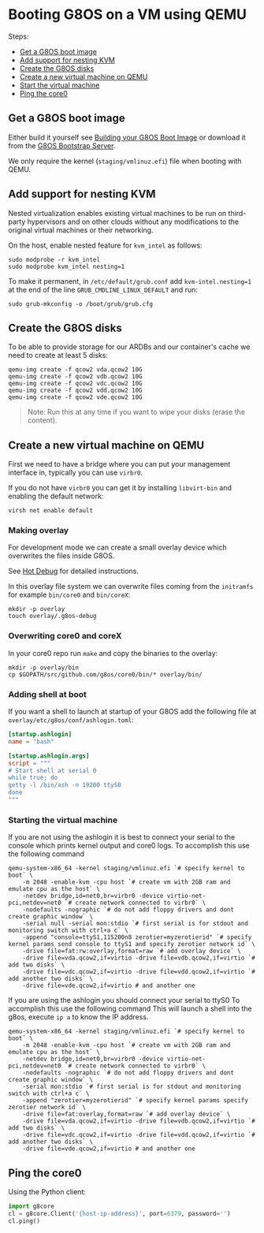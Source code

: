 # Booting G8OS on a VM using QEMU

Steps:

- [Get a G8OS boot image](#build-image)
- [Add support for nesting KVM](#nesting-kvm)
- [Create the G8OS disks](#create-disks)
- [Create a new virtual machine on QEMU](#create-vm)
- [Start the virtual machine](#start-vm)
- [Ping the core0](#ping-core0)


<a id="build-image"></a>
## Get a G8OS boot image

Either build it yourself see [Building your G8OS Boot Image](../building/building.md) or download it from the [G8OS Bootstrap Server](https://bootstrap.gig.tech/).

We only require the kernel (`staging/vmlinuz.efi`) file when booting with QEMU.

<a id="nesting-kvm"></a>
## Add support for nesting KVM

Nested virtualization enables existing virtual machines to be run on third-party hypervisors and on other clouds without any modifications to the original virtual machines or their networking.

On the host, enable nested feature for `kvm_intel` as follows:
```shell
sudo modprobe -r kvm_intel
sudo modprobe kvm_intel nesting=1
```

To make it permanent, in `/etc/default/grub.conf` add `kvm-intel.nesting=1` at the end of the line `GRUB_CMDLINE_LINUX_DEFAULT` and run:
```
sudo grub-mkconfig -o /boot/grub/grub.cfg
```

<a id="create-disks"></a>
## Create the G8OS disks

To be able to provide storage for our ARDBs and our container's cache we need to create at least 5 disks:

```shell
qemu-img create -f qcow2 vda.qcow2 10G
qemu-img create -f qcow2 vdb.qcow2 10G
qemu-img create -f qcow2 vdc.qcow2 10G
qemu-img create -f qcow2 vdd.qcow2 10G
qemu-img create -f qcow2 vde.qcow2 10G
```

> Note: Run this at any time if you want to wipe your disks (erase the content).

<a id="create-vm"></a>
## Create a new virtual machine on QEMU

First we need to have a bridge where you can put your management interface in, typically you can use `virbr0`.

If you do not have `virbr0` you can get it by installing `libvirt-bin` and enabling the default network:
```
virsh net enable default
```

### Making overlay

For development mode we can create a small overlay device which overwrites the files inside G8OS.

See [Hot Debug](https://github.com/g8os/initramfs/tree/1.1.0-alpha#hot-debug-inject-files-without-rebuilding-the-vmlinuz) for detailed instructions.

In this overlay file system we can overwrite files coming from the `initramfs` for example `bin/core0` and `bin/coreX`:

```shell
mkdir -p overlay
touch overlay/.g8os-debug
```

### Overwriting core0 and coreX

In your core0 repo run `make` and copy the binaries to the overlay:

```shell
mkdir -p overlay/bin
cp $GOPATH/src/github.com/g8os/core0/bin/* overlay/bin/
```

### Adding shell at boot

If you want a shell to launch at startup of your G8OS add the following file at `overlay/etc/g8os/conf/ashlogin.toml`:

```toml
[startup.ashlogin]
name = "bash"

[startup.ashlogin.args]
script = """
# Start shell at serial 0
while true; do
getty -l /bin/ash -n 19200 ttyS0
done
"""
```

### Starting the virtual machine

If you are not using the ashlogin it is best to connect your serial to the console which prints kernel output and core0 logs.
To accomplish this use the following command

```shell
qemu-system-x86_64 -kernel staging/vmlinuz.efi `# specify kernel to boot` \
    -m 2048 -enable-kvm -cpu host `# create vm with 2GB ram and emulate cpu as the host` \
    -netdev bridge,id=net0,br=virbr0 -device virtio-net-pci,netdev=net0 `# create network connected to virbr0` \
    -nodefaults -nographic `# do not add floppy drivers and dont create graphic window` \
    -serial null -serial mon:stdio `# first serial is for stdout and monitoring switch with ctrl+a c` \
    -append "console=ttyS1,115200n8 zerotier=myzerotierid" `# specify kernel params send console to ttyS1 and specify zerotier network id` \
    -drive file=fat:rw:overlay,format=raw `# add overlay device` \
    -drive file=vda.qcow2,if=virtio -drive file=vdb.qcow2,if=virtio `# add two disks` \
    -drive file=vdc.qcow2,if=virtio -drive file=vdd.qcow2,if=virtio `# add another two disks` \
    -drive file=vde.qcow2,if=virtio # and another one
```

If you are using the ashlogin you should connect your serial to ttyS0
To accomplish this use the following command
This will launch a shell into the g8os, execute `ip a` to know the IP address.

```shell
qemu-system-x86_64 -kernel staging/vmlinuz.efi `# specify kernel to boot` \
    -m 2048 -enable-kvm -cpu host `# create vm with 2GB ram and emulate cpu as the host` \
    -netdev bridge,id=net0,br=virbr0 -device virtio-net-pci,netdev=net0 `# create network connected to virbr0` \
    -nodefaults -nographic `# do not add floppy drivers and dont create graphic window` \
    -serial mon:stdio `# first serial is for stdout and monitoring switch with ctrl+a c` \
    -append "zerotier=myzerotierid" `# specify kernel params specify zerotier network id` \
    -drive file=fat:overlay,format=raw `# add overlay device` \
    -drive file=vda.qcow2,if=virtio -drive file=vdb.qcow2,if=virtio `# add two disks` \
    -drive file=vdc.qcow2,if=virtio -drive file=vdd.qcow2,if=virtio `# add another two disks` \
    -drive file=vde.qcow2,if=virtio # and another one
```


<a id="ping-core0"></a>
## Ping the core0

Using the Python client:

```python
import g8core
cl = g8core.Client('{host-ip-address}', port=6379, password='')
cl.ping()
```
